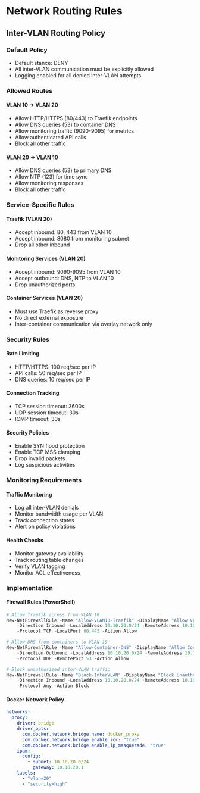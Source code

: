 # Network Routing Rules

## Inter-VLAN Routing Policy

### Default Policy
- Default stance: DENY
- All inter-VLAN communication must be explicitly allowed
- Logging enabled for all denied inter-VLAN attempts

### Allowed Routes

#### VLAN 10 → VLAN 20
- Allow HTTP/HTTPS (80/443) to Traefik endpoints
- Allow DNS queries (53) to container DNS
- Allow monitoring traffic (9090-9095) for metrics
- Allow authenticated API calls
- Block all other traffic

#### VLAN 20 → VLAN 10
- Allow DNS queries (53) to primary DNS
- Allow NTP (123) for time sync
- Allow monitoring responses
- Block all other traffic

### Service-Specific Rules

#### Traefik (VLAN 20)
- Accept inbound: 80, 443 from VLAN 10
- Accept inbound: 8080 from monitoring subnet
- Drop all other inbound

#### Monitoring Services (VLAN 20)
- Accept inbound: 9090-9095 from VLAN 10
- Accept outbound: DNS, NTP to VLAN 10
- Drop unauthorized ports

#### Container Services (VLAN 20)
- Must use Traefik as reverse proxy
- No direct external exposure
- Inter-container communication via overlay network only

### Security Rules

#### Rate Limiting
- HTTP/HTTPS: 100 req/sec per IP
- API calls: 50 req/sec per IP
- DNS queries: 10 req/sec per IP

#### Connection Tracking
- TCP session timeout: 3600s
- UDP session timeout: 30s
- ICMP timeout: 30s

#### Security Policies
- Enable SYN flood protection
- Enable TCP MSS clamping
- Drop invalid packets
- Log suspicious activities

### Monitoring Requirements

#### Traffic Monitoring
- Log all inter-VLAN denials
- Monitor bandwidth usage per VLAN
- Track connection states
- Alert on policy violations

#### Health Checks
- Monitor gateway availability
- Track routing table changes
- Verify VLAN tagging
- Monitor ACL effectiveness

### Implementation

#### Firewall Rules (PowerShell)
```powershell
# Allow Traefik access from VLAN 10
New-NetFirewallRule -Name "Allow-VLAN10-Traefik" -DisplayName "Allow VLAN 10 to Traefik" `
    -Direction Inbound -LocalAddress 10.10.20.0/24 -RemoteAddress 10.10.10.0/24 `
    -Protocol TCP -LocalPort 80,443 -Action Allow

# Allow DNS from containers to VLAN 10
New-NetFirewallRule -Name "Allow-Container-DNS" -DisplayName "Allow Container DNS Queries" `
    -Direction Outbound -LocalAddress 10.10.20.0/24 -RemoteAddress 10.10.10.0/24 `
    -Protocol UDP -RemotePort 53 -Action Allow

# Block unauthorized inter-VLAN traffic
New-NetFirewallRule -Name "Block-InterVLAN" -DisplayName "Block Unauthorized Inter-VLAN" `
    -Direction Inbound -LocalAddress 10.10.20.0/24 -RemoteAddress 10.10.10.0/24 `
    -Protocol Any -Action Block
```

#### Docker Network Policy
```yaml
networks:
  proxy:
    driver: bridge
    driver_opts:
      com.docker.network.bridge.name: docker_proxy
      com.docker.network.bridge.enable_icc: "true"
      com.docker.network.bridge.enable_ip_masquerade: "true"
    ipam:
      config:
        - subnet: 10.10.20.0/24
          gateway: 10.10.20.1
    labels:
      - "vlan=20"
      - "security=high"
```